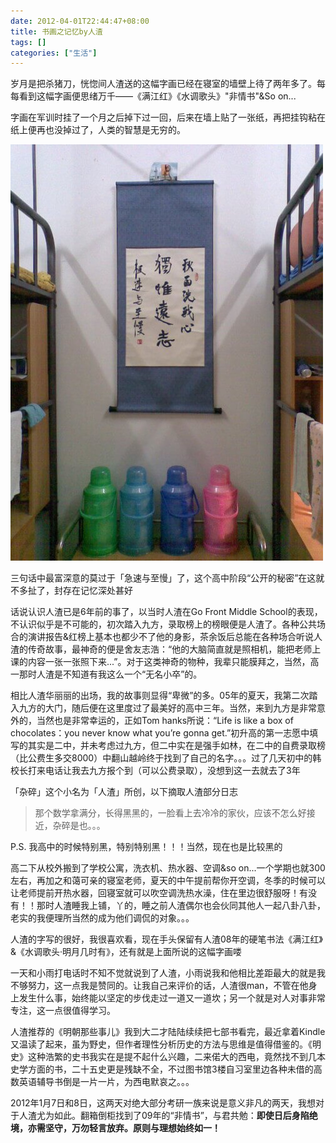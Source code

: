```yaml
---
date: 2012-04-01T22:44:47+08:00
title: 书画之记忆by人渣
tags: []
categories: ["生活"]
---
```


岁月是把杀猪刀，恍惚间人渣送的这幅字画已经在寝室的墙壁上待了两年多了。每每看到这幅字画便思绪万千——《满江红》《水调歌头》"非情书"&So on...

字画在军训时挂了一个月之后掉下过一回，后来在墙上贴了一张纸，再把挂钩粘在纸上便再也没掉过了，人类的智慧是无穷的。

![字画](/pictures/misc/qiuyu-log.jpg)

三句话中最富深意的莫过于「急速与至慢」了，这个高中阶段“公开的秘密”在这就不多扯了，封存在记忆深处甚好

话说认识人渣已是6年前的事了，以当时人渣在Go Front Middle School的表现，不认识似乎是不可能的，初次踏入九方，录取榜上的榜眼便是人渣了。各种公共场合的演讲报告&红榜上基本也都少不了他的身影，茶余饭后总能在各种场合听说人渣的传奇故事，最神奇的便是舍友志浩：“他的大脑简直就是照相机，能把老师上课的内容一张一张照下来...”。对于这类神奇的物种，我辈只能膜拜之，当然，高一那时人渣是不知道有我这么一个“无名小卒”的。

相比人渣华丽丽的出场，我的故事则显得“卑微”的多。05年的夏天，我第二次踏入九方的大门，随后便在这里度过了最美好的高中三年。当然，来到九方是非常意外的，当然也是非常幸运的，正如Tom hanks所说：“Life is like a box of chocolates：you never know what you’re gonna get.”初升高的第一志愿中填写的其实是二中，并未考虑过九方，但二中实在是强手如林，在二中的自费录取榜（比公费生多交8000）中翻山越岭终于找到了自己的名字。。。过了几天初中的韩校长打来电话让我去九方报个到（可以公费录取），没想到这一去就去了3年

「杂碎」这个小名为「人渣」所创，以下摘取人渣部分日志  

> 那个数学拿满分，长得黑黑的，一脸看上去冷冷的家伙，应该不怎么好接近，杂碎是也。。。

P.S. 我高中的时候特别黑，特别特别黑！！！当然，现在也是比较黑的

高二下从校外搬到了学校公寓，洗衣机、热水器、空调&so on...一个学期也就300左右，再加之和蔼可亲的寝室老师，夏天的中午提前帮你开空调，冬季的时候可以让老师提前开热水器，回寝室就可以吹空调洗热水澡，住在里边很舒服呀！有没有！！那时人渣睡我上铺，丫的，睡之前人渣偶尔也会伙同其他人一起八卦八卦，老实的我便理所当然的成为他们调侃的对象。。。

人渣的字写的很好，我很喜欢看，现在手头保留有人渣08年的硬笔书法《满江红》&《水调歌头·明月几时有》，还有就是上面所说的这幅字画喽

一天和小雨打电话时不知不觉就说到了人渣，小雨说我和他相比差距最大的就是我不够努力，这一点我是赞同的。让我自己来评价的话，人渣很man，不管在他身上发生什么事，始终能以坚定的步伐走过一道又一道坎；另一个就是对人对事非常专注，这一点很值得学习。

人渣推荐的《明朝那些事儿》我到大二才陆陆续续把七部书看完，最近拿着Kindle又温读了起来，虽为野史，但作者理性分析历史的方法与思维是值得借鉴的。《明史》这种浩繁的史书我实在是提不起什么兴趣，二来偌大的西电，竟然找不到几本史学方面的书，二十五史更是残缺不全，不过图书馆3楼自习室里边各种未借的高数英语辅导书倒是一片一片，为西电默哀之。。。

2012年1月7日和8日，这两天对绝大部分考研一族来说是意义非凡的两天，我想对于人渣尤为如此。翻箱倒柜找到了09年的“非情书”，与君共勉：**即使日后身陷绝境，亦需坚守，万勿轻言放弃。原则与理想始终如一！**